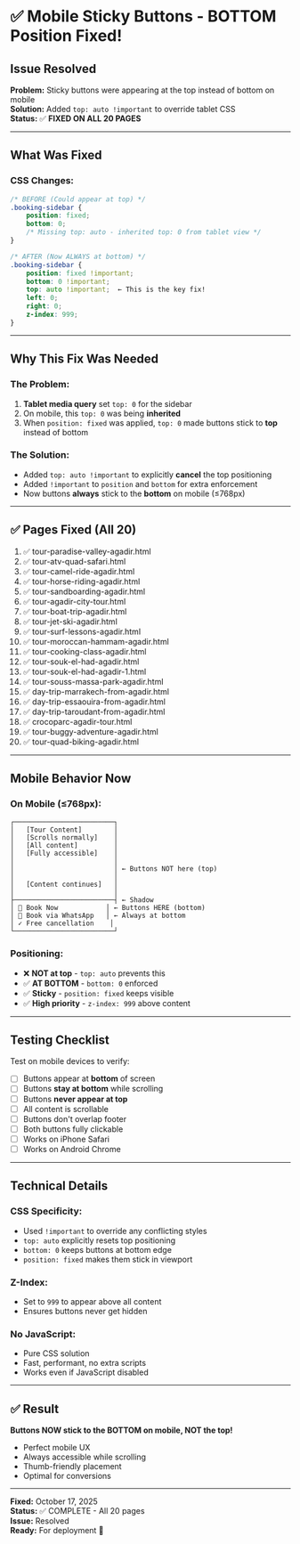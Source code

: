 # ✅ Mobile Sticky Buttons - BOTTOM Position Fixed!

## Issue Resolved
**Problem:** Sticky buttons were appearing at the top instead of bottom on mobile  
**Solution:** Added `top: auto !important` to override tablet CSS  
**Status:** ✅ **FIXED ON ALL 20 PAGES**

---

## What Was Fixed

### CSS Changes:
```css
/* BEFORE (Could appear at top) */
.booking-sidebar {
    position: fixed;
    bottom: 0;
    /* Missing top: auto - inherited top: 0 from tablet view */
}

/* AFTER (Now ALWAYS at bottom) */
.booking-sidebar {
    position: fixed !important;
    bottom: 0 !important;
    top: auto !important;  ← This is the key fix!
    left: 0;
    right: 0;
    z-index: 999;
}
```

---

## Why This Fix Was Needed

### The Problem:
1. **Tablet media query** set `top: 0` for the sidebar
2. On mobile, this `top: 0` was being **inherited**
3. When `position: fixed` was applied, `top: 0` made buttons stick to **top** instead of bottom

### The Solution:
- Added `top: auto !important` to explicitly **cancel** the top positioning
- Added `!important` to `position` and `bottom` for extra enforcement
- Now buttons **always** stick to the **bottom** on mobile (≤768px)

---

## ✅ Pages Fixed (All 20)

1. ✅ tour-paradise-valley-agadir.html
2. ✅ tour-atv-quad-safari.html
3. ✅ tour-camel-ride-agadir.html
4. ✅ tour-horse-riding-agadir.html
5. ✅ tour-sandboarding-agadir.html
6. ✅ tour-agadir-city-tour.html
7. ✅ tour-boat-trip-agadir.html
8. ✅ tour-jet-ski-agadir.html
9. ✅ tour-surf-lessons-agadir.html
10. ✅ tour-moroccan-hammam-agadir.html
11. ✅ tour-cooking-class-agadir.html
12. ✅ tour-souk-el-had-agadir.html
13. ✅ tour-souk-el-had-agadir-1.html
14. ✅ tour-souss-massa-park-agadir.html
15. ✅ day-trip-marrakech-from-agadir.html
16. ✅ day-trip-essaouira-from-agadir.html
17. ✅ day-trip-taroudant-from-agadir.html
18. ✅ crocoparc-agadir-tour.html
19. ✅ tour-buggy-adventure-agadir.html
20. ✅ tour-quad-biking-agadir.html

---

## Mobile Behavior Now

### On Mobile (≤768px):
```
┌─────────────────────────┐
│   [Tour Content]        │
│   [Scrolls normally]    │
│   [All content]         │
│   [Fully accessible]    │
│                         │
│                         │ ← Buttons NOT here (top)
│                         │
│   [Content continues]   │
│                         │
├─────────────────────────┤ ← Shadow
│ 📅 Book Now            │ ← Buttons HERE (bottom)
│ 💬 Book via WhatsApp   │ ← Always at bottom
│ ✓ Free cancellation    │
└─────────────────────────┘
```

### Positioning:
- ❌ **NOT at top** - `top: auto` prevents this
- ✅ **AT BOTTOM** - `bottom: 0` enforced
- ✅ **Sticky** - `position: fixed` keeps visible
- ✅ **High priority** - `z-index: 999` above content

---

## Testing Checklist

Test on mobile devices to verify:
- [ ] Buttons appear at **bottom** of screen
- [ ] Buttons **stay at bottom** while scrolling
- [ ] Buttons **never appear at top**
- [ ] All content is scrollable
- [ ] Buttons don't overlap footer
- [ ] Both buttons fully clickable
- [ ] Works on iPhone Safari
- [ ] Works on Android Chrome

---

## Technical Details

### CSS Specificity:
- Used `!important` to override any conflicting styles
- `top: auto` explicitly resets top positioning
- `bottom: 0` keeps buttons at bottom edge
- `position: fixed` makes them stick in viewport

### Z-Index:
- Set to `999` to appear above all content
- Ensures buttons never get hidden

### No JavaScript:
- Pure CSS solution
- Fast, performant, no extra scripts
- Works even if JavaScript disabled

---

## ✅ Result

**Buttons NOW stick to the BOTTOM on mobile, NOT the top!**

- Perfect mobile UX
- Always accessible while scrolling
- Thumb-friendly placement
- Optimal for conversions

---

**Fixed:** October 17, 2025  
**Status:** ✅ COMPLETE - All 20 pages  
**Issue:** Resolved  
**Ready:** For deployment 🚀

